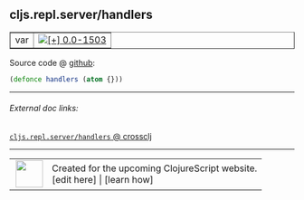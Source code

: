 ## cljs.repl.server/handlers



 <table border="1">
<tr>
<td>var</td>
<td><a href="https://github.com/cljsinfo/cljs-api-docs/tree/0.0-1503"><img valign="middle" alt="[+] 0.0-1503" title="Added in 0.0-1503" src="https://img.shields.io/badge/+-0.0--1503-lightgrey.svg"></a> </td>
</tr>
</table>









Source code @ [github](https://github.com/clojure/clojurescript/blob/r2311/src/clj/cljs/repl/server.clj#L44):

```clj
(defonce handlers (atom {}))
```

<!--
Repo - tag - source tree - lines:

 <pre>
clojurescript @ r2311
└── src
    └── clj
        └── cljs
            └── repl
                └── <ins>[server.clj:44](https://github.com/clojure/clojurescript/blob/r2311/src/clj/cljs/repl/server.clj#L44)</ins>
</pre>

-->

---



###### External doc links:

[`cljs.repl.server/handlers` @ crossclj](http://crossclj.info/fun/cljs.repl.server/handlers.html)<br>

---

 <table>
<tr><td>
<img valign="middle" align="right" width="48px" src="http://i.imgur.com/Hi20huC.png">
</td><td>
Created for the upcoming ClojureScript website.<br>
[edit here] | [learn how]
</td></tr></table>

[edit here]:https://github.com/cljsinfo/cljs-api-docs/blob/master/cljsdoc/cljs.repl.server_handlers.cljsdoc
[learn how]:https://github.com/cljsinfo/cljs-api-docs/wiki/cljsdoc-files

<!--

This information was too distracting to show to readers, but I'll leave it
commented here since it is helpful to:

- pretty-print the data used to generate this document
- and show how to retrieve that data



The API data for this symbol:

```clj
{:ns "cljs.repl.server",
 :name "handlers",
 :type "var",
 :source {:code "(defonce handlers (atom {}))",
          :title "Source code",
          :repo "clojurescript",
          :tag "r2311",
          :filename "src/clj/cljs/repl/server.clj",
          :lines [44]},
 :full-name "cljs.repl.server/handlers",
 :full-name-encode "cljs.repl.server_handlers",
 :history [["+" "0.0-1503"]]}

```

Retrieve the API data for this symbol:

```clj
;; from Clojure REPL
(require '[clojure.edn :as edn])
(-> (slurp "https://raw.githubusercontent.com/cljsinfo/cljs-api-docs/catalog/cljs-api.edn")
    (edn/read-string)
    (get-in [:symbols "cljs.repl.server/handlers"]))
```

-->
